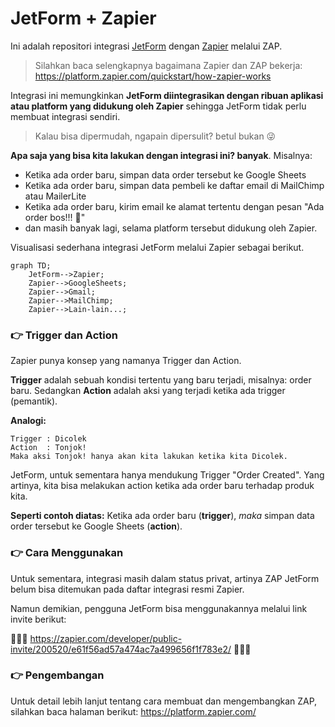 # JetForm + Zapier

Ini adalah repositori integrasi [JetForm](https://www.jetform.me) dengan [Zapier](https://zapier.com/) melalui ZAP.

> Silahkan baca selengkapnya bagaimana Zapier dan ZAP bekerja: https://platform.zapier.com/quickstart/how-zapier-works

Integrasi ini memungkinkan **JetForm diintegrasikan dengan ribuan aplikasi atau platform yang didukung oleh Zapier** sehingga JetForm tidak perlu membuat integrasi sendiri.

> Kalau bisa dipermudah, ngapain dipersulit? betul bukan 😜

**Apa saja yang bisa kita lakukan dengan integrasi ini? banyak**. Misalnya:

- Ketika ada order baru, simpan data order tersebut ke Google Sheets
- Ketika ada order baru, simpan data pembeli ke daftar email di MailChimp atau MailerLite
- Ketika ada order baru, kirim email ke alamat tertentu dengan pesan "Ada order bos!!! 🎉"
- dan masih banyak lagi, selama platform tersebut didukung oleh Zapier.

Visualisasi sederhana integrasi JetForm melalui Zapier sebagai berikut.

```mermaid
graph TD;
    JetForm-->Zapier;
    Zapier-->GoogleSheets;
    Zapier-->Gmail;
    Zapier-->MailChimp;
    Zapier-->Lain-lain...;
```

### 👉 Trigger dan Action

Zapier punya konsep yang namanya Trigger dan Action.

**Trigger** adalah sebuah kondisi tertentu yang baru terjadi, misalnya: order baru. Sedangkan **Action** adalah aksi yang terjadi ketika ada trigger (pemantik).

**Analogi:**
```
Trigger : Dicolek
Action  : Tonjok!
Maka aksi Tonjok! hanya akan kita lakukan ketika kita Dicolek.
```

JetForm, untuk sementara hanya mendukung Trigger "Order Created". Yang artinya, kita bisa melakukan action ketika ada order baru terhadap produk kita.

**Seperti contoh diatas:** Ketika ada order baru (**trigger**), _maka_ simpan data order tersebut ke Google Sheets (**action**).

### 👉 Cara Menggunakan

Untuk sementara, integrasi masih dalam status privat, artinya ZAP JetForm belum bisa ditemukan pada daftar integrasi resmi Zapier.

Namun demikian, pengguna JetForm bisa menggunakannya melalui link invite berikut:

🚀🚀🚀 https://zapier.com/developer/public-invite/200520/e61f56ad57a474ac7a499656f1f783e2/ 🚀🚀🚀

### 👉 Pengembangan

Untuk detail lebih lanjut tentang cara membuat dan mengembangkan ZAP, silahkan baca halaman berikut: https://platform.zapier.com/
